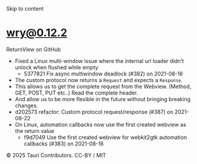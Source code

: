 Skip to content
# wry@0.12.2
ReturnView on GitHub
  * Fixed a Linux multi-window issue where the internal url loader didn’t unlock when flushed while empty
    * 5377821 Fix async multiwindow deadlock (#382) on 2021-08-16
  * The custom protocol now returns a `Request` and expects a `Response`.
  * This allows us to get the complete request from the Webview. (Method, GET, POST, PUT etc..) Read the complete header.
  * And allow us to be more flexible in the future without bringing breaking changes.
  * d202573 refactor: Custom protocol request/response (#387) on 2021-08-22
  * On Linux, automation callbacks now use the first created webview as the return value
    * f9d7049 Use the first created webview for webkit2gtk automation callbacks (#383) on 2021-08-16


© 2025 Tauri Contributors. CC-BY / MIT
